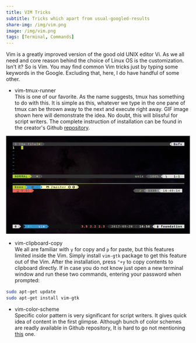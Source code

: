 ```yaml
---
title: VIM Tricks
subtitle: Tricks which apart from usual-googled-results
share-img: /img/vim.png
image: /img/vim.png
tags: [Terminal, Commands]
---
```


Vim is a greatly improved version of the good old UNIX editor Vi. As we all need and core reason behind the choice of Linux OS is the customization. Isn't it? So is Vim. You may find common Vim tricks just by typing some keywords in the Google. Excluding that, here, I do have handful of some other.  

+ vim-tmux-runner  
This is one of our favorite. As the name suggests, tmux has something to do with this. It is simple as this, whatever we type in the one pane of tmux can be thrown away to the next and execute right away. GIF image shown here will demonstrate the idea. No doubt, this will blissful for script writers. The complete instruction of installation can be found in the creator's Github [repository](https://github.com/christoomey/vim-tmux-runner).   

![vim_tmux_runner](img/vim_tmux_runner.gif)

+ vim-clipboard-copy  
We all are familiar with `y` for copy and `p` for paste, but this features limited inside the Vim. Simply install `vim-gtk` package to get this feature out of the Vim. After the installation, press `"+y` to copy contents to clipboard directly. If in case you do not know just open a new terminal window and run these two commands, entering your password when prompted:

```bash
sudo apt-get update
sudo apt-get install vim-gtk
```

+ vim-color-scheme  
Specific color pattern is very significant for script writers. It gives quick idea of content in the first glimpse. Although bunch of color schemes are readly available in Github repository, It is hard to go not mentioning [this](https://github.com/jacoborus/tender.vim) one.
